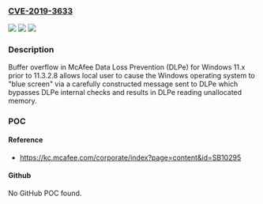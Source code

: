 ### [CVE-2019-3633](https://cve.mitre.org/cgi-bin/cvename.cgi?name=CVE-2019-3633)
![](https://img.shields.io/static/v1?label=Product&message=Data%20Loss%20Prevention%20(DLPe)%20for%20Windows&color=blue)
![](https://img.shields.io/static/v1?label=Version&message=11.x%3C%2011.3.2.8%20&color=brighgreen)
![](https://img.shields.io/static/v1?label=Vulnerability&message=Buffer%20overflow&color=brighgreen)

### Description

Buffer overflow in McAfee Data Loss Prevention (DLPe) for Windows 11.x prior to 11.3.2.8 allows local user to cause the Windows operating system to "blue screen" via a carefully constructed message sent to DLPe which bypasses DLPe internal checks and results in DLPe reading unallocated memory.

### POC

#### Reference
- https://kc.mcafee.com/corporate/index?page=content&id=SB10295

#### Github
No GitHub POC found.

